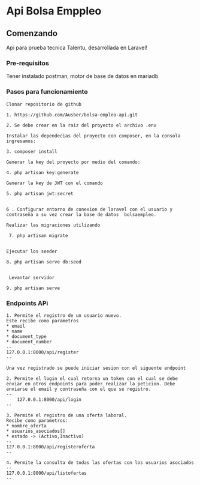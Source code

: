 # Api Bolsa Emppleo
## Comenzando
Api para prueba tecnica Talentu, desarrollada en Laravel!

### Pre-requisitos
Tener instalado postman, motor de base de datos en mariadb
### Pasos para funcionamiento
    Clonar repositorio de github 

    1. https://github.com/Ausber/bolsa-empleo-api.git

    2. Se debe crear en la raiz del proyecto el archivo .env

    Instalar las dependecias del proyecto con composer, en la consola ingresamos:

    3. composer install

    Generar la key del proyecto por medio del comando:

    4. php artisan key:generate

    Generar la key de JWT con el comando

    5. php artisan jwt:secret


    6 . Configurar entorno de conexion de laravel con el usuario y contraseña a su vez crear la base de datos  bolsaempleo.

    Realizar las migraciones utilizando
    
     7. php artisan migrate
    

    Ejecutar los seeder
   
    8. php artisan serve db:seed
   

     Levantar servidor

    9. php artisan serve


### Endpoints APi

    1. Permite el registro de un usuario nuevo.
    Este recibe como parametros
    * email
    * name
    * document_type
    * document_number
    --
    127.0.0.1:8000/api/register
    --

    Una vez registrado se puede iniciar sesion con el siguente endpoint

    2. Permite el login el cual retorna un token con el cual se debe enviar en otros endpoints para poder realizar la peticion. Debe enviarse el email y contraseña con el que se registro.
    --
        127.0.0.1:8000/api/login
    --

    3. Permite el registro de una oferta laboral.
    Recibe como parametros:
    * nombre_oferta
    * usuarios_asociados[]
    * estado -> (Activo,Inactivo)
    --
    127.0.0.1:8000/api/registeroferta
    --

    4. Permite la consulta de todas las ofertas con los usuarios asociados
    --
    127.0.0.1:8000/api/listofertas
    --